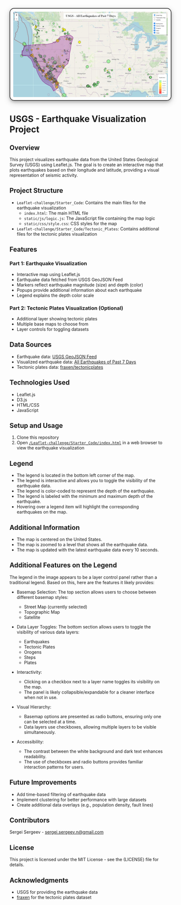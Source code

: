 <div align="center">
  <img src="Starter_Code/Images/map_screenshot_streetmap.jpg" alt="Map Screenshot" style="box-shadow: 0 4px 8px 0 rgba(0, 0, 0, 0.2), 0 6px 20px 0 rgba(0, 0, 0, 0.19); border-radius: 15px; border: 2px solid #333; padding: 10px;">
</div>

# USGS - Earthquake Visualization Project

## Overview
This project visualizes earthquake data from the United States Geological Survey (USGS) using Leaflet.js. The goal is to create an interactive map that plots earthquakes based on their longitude and latitude, providing a visual representation of seismic activity.

## Project Structure
- `Leaflet-challenge/Starter_Code`: Contains the main files for the earthquake visualization
  - `index.html`: The main HTML file
  - `static/js/logic.js`: The JavaScript file containing the map logic
  - `static/css/style.css`: CSS styles for the map
- `Leaflet-challenge/Starter_Code/Tectonic_Plates`: Contains additional files for the tectonic plates visualization

## Features

### Part 1: Earthquake Visualization
- Interactive map using Leaflet.js
- Earthquake data fetched from USGS GeoJSON Feed
- Markers reflect earthquake magnitude (size) and depth (color)
- Popups provide additional information about each earthquake
- Legend explains the depth color scale

### Part 2: Tectonic Plates Visualization (Optional)
- Additional layer showing tectonic plates
- Multiple base maps to choose from
- Layer controls for toggling datasets

## Data Sources
- Earthquake data: [USGS GeoJSON Feed](http://earthquake.usgs.gov/earthquakes/feed/v1.0/geojson.php)
- Visualized earthquake data: [All Earthquakes of Past 7 Days](https://earthquake.usgs.gov/earthquakes/feed/v1.0/summary/all_week.geojson)
- Tectonic plates data: [fraxen/tectonicplates](https://github.com/fraxen/tectonicplates)

## Technologies Used
- Leaflet.js
- D3.js
- HTML/CSS
- JavaScript

## Setup and Usage
1. Clone this repository
2. Open [`/Leaflet-challenge/Starter_Code/index.html`](Starter_Code/index.html) in a web browser to view the earthquake visualization

## Legend
- The legend is located in the bottom left corner of the map.
- The legend is interactive and allows you to toggle the visibility of the earthquake data.
- The legend is color-coded to represent the depth of the earthquake.
- The legend is labeled with the minimum and maximum depth of the earthquake.
- Hovering over a legend item will highlight the corresponding earthquakes on the map.

## Additional Information
- The map is centered on the United States.
- The map is zoomed to a level that shows all the earthquake data.
- The map is updated with the latest earthquake data every 10 seconds.

## Additional Features on the Legend
The legend in the image appears to be a layer control panel rather than a traditional legend. Based on this, here are the features it likely provides:

- Basemap Selection: The top section allows users to choose between different basemap styles:
  - Street Map (currently selected)
  - Topographic Map
  - Satellite

- Data Layer Toggles: The bottom section allows users to toggle the visibility of various data layers:
  - Earthquakes
  - Tectonic Plates
  - Orogens
  - Steps
  - Plates

- Interactivity: 
  - Clicking on a checkbox next to a layer name toggles its visibility on the map.
  - The panel is likely collapsible/expandable for a cleaner interface when not in use.

- Visual Hierarchy:
  - Basemap options are presented as radio buttons, ensuring only one can be selected at a time.
  - Data layers use checkboxes, allowing multiple layers to be visible simultaneously.

- Accessibility:
  - The contrast between the white background and dark text enhances readability.
  - The use of checkboxes and radio buttons provides familiar interaction patterns for users.

## Future Improvements
- Add time-based filtering of earthquake data
- Implement clustering for better performance with large datasets
- Create additional data overlays (e.g., population density, fault lines)

## Contributors
Sergei Sergeev - sergei.sergeev.n@gmail.com

## License
This project is licensed under the MIT License - see the (LICENSE) file for details.

## Acknowledgments
- USGS for providing the earthquake data
- [fraxen](https://github.com/fraxen) for the tectonic plates dataset